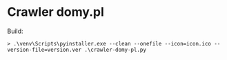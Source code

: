 # Crawler domy.pl

Build:

`> .\venv\Scripts\pyinstaller.exe --clean --onefile --icon=icon.ico --version-file=version.ver .\crawler-domy-pl.py`
